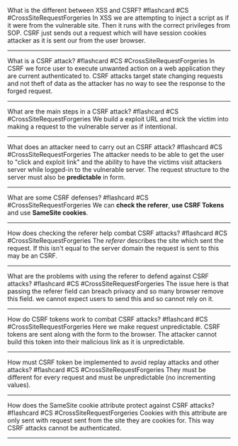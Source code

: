 What is the different between XSS and CSRF? #flashcard #CS #CrossSiteRequestForgeries
	In XSS we are attempting to inject a script as if it were from the vulnerable site. Then it runs with the correct privileges from SOP. CSRF just sends out a request which will have session cookies attacker as it is sent our from the user browser.

---
What is a CSRF attack? #flashcard #CS #CrossSiteRequestForgeries 
	In CSRF we force user to execute unwanted action on a web application they are current authenticated to. CSRF attacks target state changing requests and not theft of data as the attacker has no way to see the response to the forged request.

---
What are the main steps in a CSRF attack? #flashcard #CS #CrossSiteRequestForgeries 
	We build a exploit URL and trick the victim into making a request to the vulnerable server as if intentional. 

---
What does an attacker need to carry out an CSRF attack? #flashcard #CS #CrossSiteRequestForgeries 
	The attacker needs to be able to get the user to "click and exploit link" and the ability to have the victims visit attackers server while logged-in to the vulnerable server. The request structure to the server must also be **predictable** in form.

---
What are some CSRF defenses? #flashcard #CS #CrossSiteRequestForgeries 
	We can **check the referer**, **use CSRF Tokens** and use **SameSite cookies**.

---
How does checking the referer help combat CSRF attacks? #flashcard #CS #CrossSiteRequestForgeries 
	The *referer* describes the site which sent the request. If this isn't equal to the server domain the request is sent to this may be an CSRF. 

---
What are the problems with using the referer to defend against CSRF attacks? #flashcard #CS #CrossSiteRequestForgeries 
	The issue here is that passing the referer field can breach privacy and so many browser remove this field. we cannot expect users to send this and so cannot rely on it.

---
How do CSRF tokens work to combat CSRF attacks? #flashcard #CS #CrossSiteRequestForgeries 
	Here we make request unpredictable. CSRF tokens are sent along with the form to the browser. The attacker cannot build this token into their malicious link as it is unpredictable.

---
How must CSRF token be implemented to avoid replay attacks and other attacks? #flashcard #CS #CrossSiteRequestForgeries 
	They must be different for every request and must be unpredictable (no incrementing values).

---
How does the SameSite cookie attribute protect against CSRF attacks? #flashcard #CS #CrossSiteRequestForgeries 
	Cookies with this attribute are only sent with request sent from the site they are cookies for. This way CSRF attacks cannot be authenticated.

---
